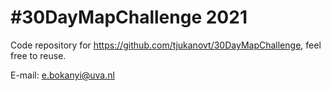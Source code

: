 # #30DayMapChallenge 2021

Code repository for https://github.com/tjukanovt/30DayMapChallenge, feel free to reuse.

E-mail: e.bokanyi@uva.nl